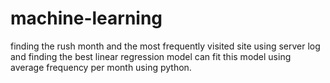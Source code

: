 # machine-learning
finding the rush month and the most frequently visited site using server log and finding the best linear regression model can fit this model using average frequency per month using python.
